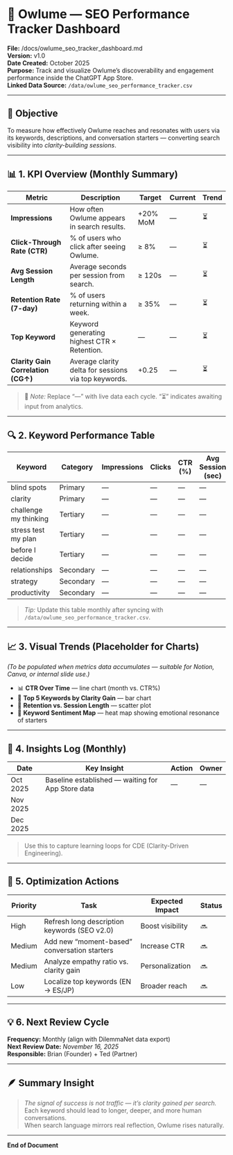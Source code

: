 # 🦉 Owlume — SEO Performance Tracker Dashboard

**File:** /docs/owlume_seo_tracker_dashboard.md  
**Version:** v1.0  
**Date Created:** October 2025  
**Purpose:** Track and visualize Owlume’s discoverability and engagement performance inside the ChatGPT App Store.  
**Linked Data Source:** `/data/owlume_seo_performance_tracker.csv`

---

## 🎯 Objective

To measure how effectively Owlume reaches and resonates with users via its keywords, descriptions, and conversation starters — converting search visibility into *clarity-building sessions*.

---

## 📊 1. KPI Overview (Monthly Summary)

| Metric | Description | Target | Current | Trend |
|---------|--------------|---------|----------|--------|
| **Impressions** | How often Owlume appears in search results. | +20% MoM | — | ⏳ |
| **Click-Through Rate (CTR)** | % of users who click after seeing Owlume. | ≥ 8% | — | ⏳ |
| **Avg Session Length** | Average seconds per session from search. | ≥ 120s | — | ⏳ |
| **Retention Rate (7-day)** | % of users returning within a week. | ≥ 35% | — | ⏳ |
| **Top Keyword** | Keyword generating highest CTR × Retention. | — | — | ⏳ |
| **Clarity Gain Correlation (CG↑)** | Average clarity delta for sessions via top keywords. | +0.25 | — | ⏳ |

> 🧭 *Note:* Replace “—” with live data each cycle. “⏳” indicates awaiting input from analytics.

---

## 🔍 2. Keyword Performance Table

| Keyword | Category | Impressions | Clicks | CTR (%) | Avg Session (sec) | Retention (%) | Clarity Gain Δ | Notes |
|----------|-----------|--------------|--------|----------|--------------------|----------------|----------------|-------|
| blind spots | Primary | — | — | — | — | — | — | — |
| clarity | Primary | — | — | — | — | — | — | — |
| challenge my thinking | Tertiary | — | — | — | — | — | — | — |
| stress test my plan | Tertiary | — | — | — | — | — | — | — |
| before I decide | Tertiary | — | — | — | — | — | — | — |
| relationships | Secondary | — | — | — | — | — | — | — |
| strategy | Secondary | — | — | — | — | — | — | — |
| productivity | Secondary | — | — | — | — | — | — | — |

> *Tip:* Update this table monthly after syncing with `/data/owlume_seo_performance_tracker.csv`.

---

## 📈 3. Visual Trends (Placeholder for Charts)

*(To be populated when metrics data accumulates — suitable for Notion, Canva, or internal slide use.)*

- 📊 **CTR Over Time** — line chart (month vs. CTR%)  
- 🧠 **Top 5 Keywords by Clarity Gain** — bar chart  
- 🔁 **Retention vs. Session Length** — scatter plot  
- 💬 **Keyword Sentiment Map** — heat map showing emotional resonance of starters

---

## 🧩 4. Insights Log (Monthly)

| Date | Key Insight | Action | Owner |
|-------|--------------|--------|--------|
| Oct 2025 | Baseline established — waiting for App Store data | — | — |
| Nov 2025 |  |  |  |
| Dec 2025 |  |  |  |

> Use this to capture learning loops for CDE (Clarity-Driven Engineering).

---

## 🚀 5. Optimization Actions

| Priority | Task | Expected Impact | Status |
|-----------|------|-----------------|---------|
| High | Refresh long description keywords (SEO v2.0) | Boost visibility | 🔜 |
| Medium | Add new “moment-based” conversation starters | Increase CTR | 🔜 |
| Medium | Analyze empathy ratio vs. clarity gain | Personalization | 🔜 |
| Low | Localize top keywords (EN → ES/JP) | Broader reach | 🔜 |

---

## 💡 6. Next Review Cycle

**Frequency:** Monthly (align with DilemmaNet data export)  
**Next Review Date:** *November 16, 2025*  
**Responsible:** Brian (Founder) + Ted (Partner)

---

## 🪶 Summary Insight

> *The signal of success is not traffic — it’s clarity gained per search.*  
> Each keyword should lead to longer, deeper, and more human conversations.  
> When search language mirrors real reflection, Owlume rises naturally.

---

**End of Document**

